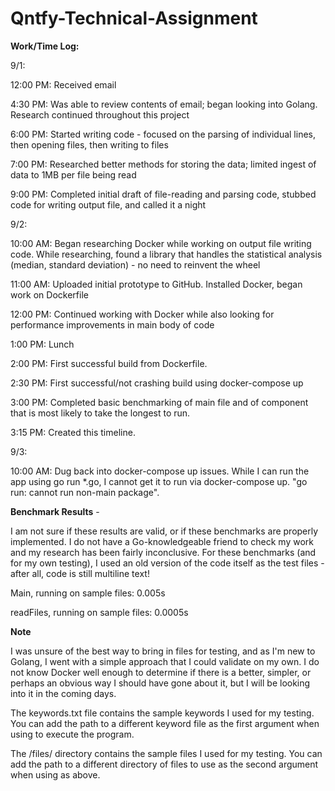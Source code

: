 # Qntfy-Technical-Assignment

**Work/Time Log:**

9/1:

12:00 PM: Received email

4:30 PM: Was able to review contents of email; began looking into Golang. Research continued throughout this project

6:00 PM: Started writing code - focused on the parsing of individual lines, then opening files, then writing to files

7:00 PM: Researched better methods for storing the data; limited ingest of data to 1MB per file being read

9:00 PM: Completed initial draft of file-reading and parsing code, stubbed code for writing output file, and called it a night

9/2:

10:00 AM: Began researching Docker while working on output file writing code. While researching, found a library that handles the statistical analysis (median, standard deviation) - no need to reinvent the wheel

11:00 AM: Uploaded initial prototype to GitHub. Installed Docker, began work on Dockerfile

12:00 PM: Continued working with Docker while also looking for performance improvements in main body of code

1:00 PM: Lunch

2:00 PM: First successful build from Dockerfile.

2:30 PM: First successful/not crashing build using docker-compose up

3:00 PM: Completed basic benchmarking of main file and of component that is most likely to take the longest to run.

3:15 PM: Created this timeline.

9/3:

10:00 AM: Dug back into docker-compose up issues. While I can run the app using go run \*.go, I cannot get it to run via docker-compose up. "go run: cannot run non-main package".


**Benchmark Results** - 

I am not sure if these results are valid, or if these benchmarks are properly implemented. I do not have a Go-knowledgeable friend to check my work and my research has been fairly inconclusive. For these benchmarks (and for my own testing), I used an old version of the code itself as the test files - after all, code is still multiline text!

Main, running on sample files: 0.005s

readFiles, running on sample files: 0.0005s


**Note**

I was unsure of the best way to bring in files for testing, and as I'm new to Golang, I went with a simple approach that I could validate on my own. I do not know Docker well enough to determine if there is a better, simpler, or perhaps an obvious way I should have gone about it, but I will be looking into it in the coming days.

The keywords.txt file contains the sample keywords I used for my testing. You can add the path to a different keyword file as the first argument when using <go run> to execute the program.
  
The /files/ directory contains the sample files I used for my testing. You can add the path to a different directory of files to use as the second argument when using <go run> as above.
